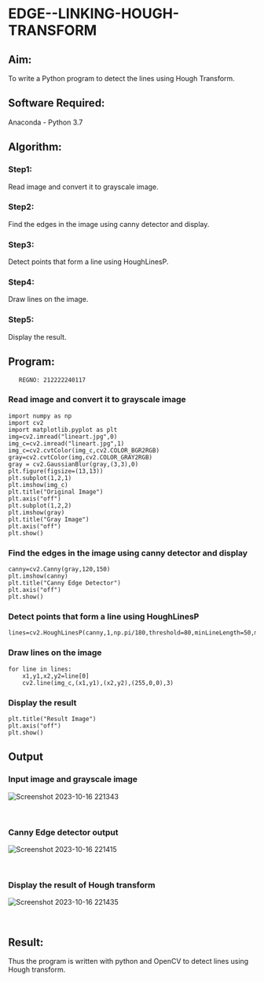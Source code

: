 # EDGE--LINKING-HOUGH-TRANSFORM
## Aim:
To write a Python program to detect the lines using Hough Transform.

## Software Required:
Anaconda - Python 3.7

## Algorithm:
### Step1:
Read image and convert it to grayscale image.

### Step2:
Find the edges in the image using canny detector and display.

### Step3:
Detect points that form a line using HoughLinesP.

### Step4:
Draw lines on the image.

### Step5:
Display the result.

## Program:
```DEVELOPED BY: YAMUNAASRI T S
   REGNO: 212222240117
```

### Read image and convert it to grayscale image
```
import numpy as np
import cv2
import matplotlib.pyplot as plt
img=cv2.imread("lineart.jpg",0)
img_c=cv2.imread("lineart.jpg",1)
img_c=cv2.cvtColor(img_c,cv2.COLOR_BGR2RGB)
gray=cv2.cvtColor(img,cv2.COLOR_GRAY2RGB)
gray = cv2.GaussianBlur(gray,(3,3),0)
plt.figure(figsize=(13,13))
plt.subplot(1,2,1)
plt.imshow(img_c)
plt.title("Original Image")
plt.axis("off")
plt.subplot(1,2,2)
plt.imshow(gray)
plt.title("Gray Image")
plt.axis("off")
plt.show()
```
### Find the edges in the image using canny detector and display
```
canny=cv2.Canny(gray,120,150)
plt.imshow(canny)
plt.title("Canny Edge Detector")
plt.axis("off")
plt.show()
```
### Detect points that form a line using HoughLinesP
```
lines=cv2.HoughLinesP(canny,1,np.pi/180,threshold=80,minLineLength=50,maxLineGap=250)
```
### Draw lines on the image
```
for line in lines:
    x1,y1,x2,y2=line[0]
    cv2.line(img_c,(x1,y1),(x2,y2),(255,0,0),3)
```
### Display the result
```plt.imshow(img_c)
plt.title("Result Image")
plt.axis("off")
plt.show()
```
## Output

### Input image and grayscale image
![Screenshot 2023-10-16 221343](https://github.com/Yamunaasri/EDGE--LINKING-HOUGH-TRANSFORM/assets/115707860/2783c6e2-77ab-4be8-99e3-72c0eea0371c)

<br>

### Canny Edge detector output
![Screenshot 2023-10-16 221415](https://github.com/Yamunaasri/EDGE--LINKING-HOUGH-TRANSFORM/assets/115707860/f506f409-5e91-4eb3-8ee8-6bc856527cbf)

<br>

### Display the result of Hough transform
![Screenshot 2023-10-16 221435](https://github.com/Yamunaasri/EDGE--LINKING-HOUGH-TRANSFORM/assets/115707860/4bb24093-11a4-41ef-85af-9e3f12edba66)

<br>

## Result:
Thus the program is written with python and OpenCV to detect lines using Hough transform. 
